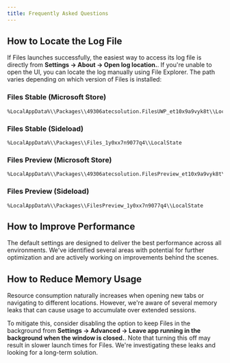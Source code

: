 ```yaml
---
title: Frequently Asked Questions
---
```


## How to Locate the Log File

If Files launches successfully, the easiest way to access its log file is directly from **Settings → About → Open log location.**. If you're unable to open the UI, you can locate the log manually using File Explorer. The path varies depending on which version of Files is installed:

### Files Stable (Microsoft Store)

```text
%LocalAppData%\\Packages\\49306atecsolution.FilesUWP_et10x9a9vyk8t\\LocalState
```

### Files Stable (Sideload)

```text
%LocalAppData%\\Packages\\Files_1y0xx7n9077q4\\LocalState
```

### Files Preview (Microsoft Store)

```text
%LocalAppData%\\Packages\\49306atecsolution.FilesPreview_et10x9a9vyk8t\\LocalState
```

### Files Preview (Sideload)

```text
%LocalAppData%\\Packages\\FilesPreview_1y0xx7n9077q4\\LocalState
```

## How to Improve Performance

The default settings are designed to deliver the best performance across all environments. We've identified several areas with potential for further optimization and are actively working on improvements behind the scenes.

## How to Reduce Memory Usage

Resource consumption naturally increases when opening new tabs or navigating to different locations. However, we're aware of several memory leaks that can cause usage to accumulate over extended sessions.

To mitigate this, consider disabling the option to keep Files in the background from **Settings → Advanced → Leave app running in the background when the window is closed.**. Note that turning this off may result in slower launch times for Files. We're investigating these leaks and looking for a long-term solution.